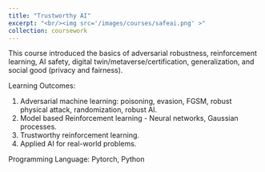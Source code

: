```yaml
---
title: "Trustworthy AI"
excerpt: "<br/><img src='/images/courses/safeai.png' >"
collection: coursework
---
```


This course introduced the basics of adversarial robustness, reinforcement learning, AI safety, digital twin/metaverse/certification, generalization, and social good (privacy and fairness). 

Learning Outcomes: 
1. Adversarial machine learning: poisoning, evasion, FGSM, robust physical attack, randomization, robust AI. 
2. Model based Reinforcement learning -  Neural networks, Gaussian processes.
3. Trustworthy reinforcement learning.
4. Applied AI for real-world problems.

Programming Language:
Pytorch, Python
